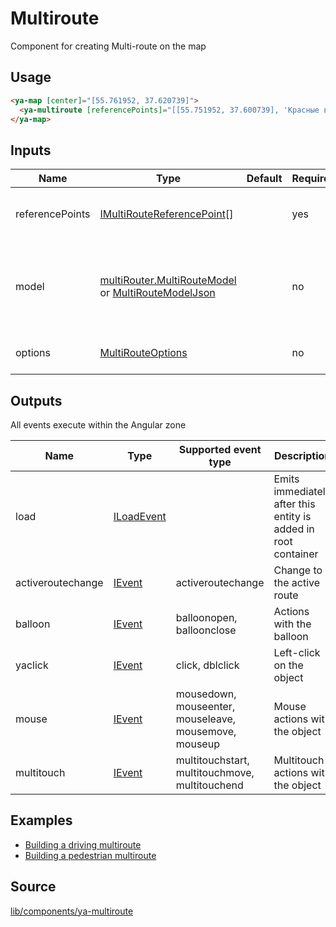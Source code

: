 # Multiroute

Component for creating Multi-route on the map

## Usage

```html
<ya-map [center]="[55.761952, 37.620739]">
  <ya-multiroute [referencePoints]="[[55.751952, 37.600739], 'Красные ворота, Москва']"></ya-multiroute>
</ya-map>
```

## Inputs

| Name            | Type                                                   | Default | Required | Description                                                       |
|-----------------|--------------------------------------------------------|---------|----------|-------------------------------------------------------------------|
| referencePoints | [IMultiRouteReferencePoint][][]                        |         | yes      | Reference points for the multi-route                              |
| model           | [multiRouter.MultiRouteModel] or [MultiRouteModelJson] |         | no       | The data model of a multi-route, or the model description object  |
| options         | [MultiRouteOptions]                                    |         | no       | Options for the multiroute                                        |


[IMultiRouteReferencePoint]: https://tech.yandex.ru/maps/jsapi/doc/2.1/ref/reference/IMultiRouteReferencePoint-docpage/
[multiRouter.MultiRouteModel]: https://tech.yandex.ru/maps/jsapi/doc/2.1/ref/reference/multiRouter.MultiRouteModel-docpage/
[MultiRouteModelJson]: https://tech.yandex.ru/maps/jsapi/doc/2.1/ref/reference/IMultiRouteModelJson-docpage/
[MultiRouteOptions]: https://tech.yandex.ru/maps/jsapi/doc/2.1/ref/reference/multiRouter.MultiRoute-docpage/#multiRouter.MultiRoute__param-options

## Outputs

All events execute within the Angular zone

| Name              | Type         | Supported event type                                  | Description                                                    |
|-------------------|--------------|-------------------------------------------------------|----------------------------------------------------------------|
| load              | [ILoadEvent] |                                                       | Emits immediately after this entity is added in root container |
| activeroutechange | [IEvent]     | activeroutechange                                     | Change to the active route                                     |
| balloon           | [IEvent]     | balloonopen, balloonclose                             | Actions with the balloon                                       |
| yaclick           | [IEvent]     | click, dblclick                                       | Left-click on the object                                       |
| mouse             | [IEvent]     | mousedown, mouseenter, mouseleave, mousemove, mouseup | Mouse actions with the object                                  |
| multitouch        | [IEvent]     | multitouchstart, multitouchmove, multitouchend        | Multitouch actions with the object                             |

[ILoadEvent]: interfaces/load-event.md
[IEvent]: interfaces/event.md

## Examples

- [Building a driving multiroute](https://stackblitz.com/edit/multiroute)
- [Building a pedestrian multiroute](https://stackblitz.com/edit/multiroute-pedestrian)

## Source

[lib/components/ya-multiroute](https://github.com/ddubrava/angular8-yandex-maps/tree/master/projects/angular8-yandex-maps/src/lib/components/ya-multiroute)
